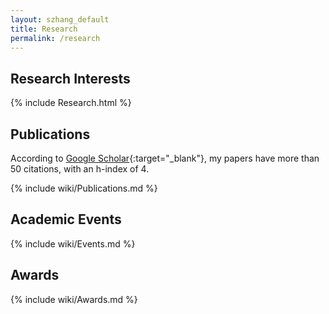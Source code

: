 ```yaml
---
layout: szhang_default 
title: Research
permalink: /research
---
```


## Research Interests

{% include Research.html %}

## Publications

According to [Google Scholar](https://scholar.google.com.hk/citations?user=9sEv2rcAAAAJ){:target="_blank"}, my papers have more than 50 citations, with an h-index of 4.

{% include wiki/Publications.md %}

## Academic Events

{% include wiki/Events.md %}

## Awards

{% include wiki/Awards.md %}